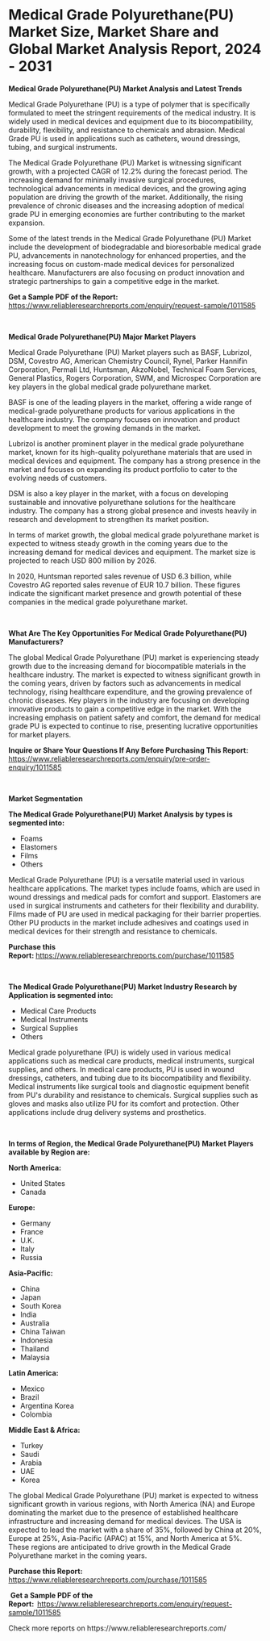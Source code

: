 <p><h1>Medical Grade Polyurethane(PU) Market Size, Market Share and Global Market Analysis Report, 2024 - 2031</h1></p><p><strong>Medical Grade Polyurethane(PU) Market Analysis and Latest Trends</strong></p>
<p><p>Medical Grade Polyurethane (PU) is a type of polymer that is specifically formulated to meet the stringent requirements of the medical industry. It is widely used in medical devices and equipment due to its biocompatibility, durability, flexibility, and resistance to chemicals and abrasion. Medical Grade PU is used in applications such as catheters, wound dressings, tubing, and surgical instruments.</p><p>The Medical Grade Polyurethane (PU) Market is witnessing significant growth, with a projected CAGR of 12.2% during the forecast period. The increasing demand for minimally invasive surgical procedures, technological advancements in medical devices, and the growing aging population are driving the growth of the market. Additionally, the rising prevalence of chronic diseases and the increasing adoption of medical grade PU in emerging economies are further contributing to the market expansion.</p><p>Some of the latest trends in the Medical Grade Polyurethane (PU) Market include the development of biodegradable and bioresorbable medical grade PU, advancements in nanotechnology for enhanced properties, and the increasing focus on custom-made medical devices for personalized healthcare. Manufacturers are also focusing on product innovation and strategic partnerships to gain a competitive edge in the market.</p></p>
<p><strong>Get a Sample PDF of the Report:&nbsp;</strong> <a href="https://www.reliableresearchreports.com/enquiry/request-sample/1011585">https://www.reliableresearchreports.com/enquiry/request-sample/1011585</a></p>
<p>&nbsp;</p>
<p><strong>Medical Grade Polyurethane(PU) Major Market Players</strong></p>
<p><p>Medical Grade Polyurethane (PU) Market players such as BASF, Lubrizol, DSM, Covestro AG, American Chemistry Council, Rynel, Parker Hannifin Corporation, Permali Ltd, Huntsman, AkzoNobel, Technical Foam Services, General Plastics, Rogers Corporation, SWM, and Microspec Corporation are key players in the global medical grade polyurethane market.</p><p>BASF is one of the leading players in the market, offering a wide range of medical-grade polyurethane products for various applications in the healthcare industry. The company focuses on innovation and product development to meet the growing demands in the market.</p><p>Lubrizol is another prominent player in the medical grade polyurethane market, known for its high-quality polyurethane materials that are used in medical devices and equipment. The company has a strong presence in the market and focuses on expanding its product portfolio to cater to the evolving needs of customers.</p><p>DSM is also a key player in the market, with a focus on developing sustainable and innovative polyurethane solutions for the healthcare industry. The company has a strong global presence and invests heavily in research and development to strengthen its market position.</p><p>In terms of market growth, the global medical grade polyurethane market is expected to witness steady growth in the coming years due to the increasing demand for medical devices and equipment. The market size is projected to reach USD 800 million by 2026.</p><p>In 2020, Huntsman reported sales revenue of USD 6.3 billion, while Covestro AG reported sales revenue of EUR 10.7 billion. These figures indicate the significant market presence and growth potential of these companies in the medical grade polyurethane market.</p></p>
<p>&nbsp;</p>
<p><strong>What Are The Key Opportunities For Medical Grade Polyurethane(PU) Manufacturers?</strong></p>
<p><p>The global Medical Grade Polyurethane (PU) market is experiencing steady growth due to the increasing demand for biocompatible materials in the healthcare industry. The market is expected to witness significant growth in the coming years, driven by factors such as advancements in medical technology, rising healthcare expenditure, and the growing prevalence of chronic diseases. Key players in the industry are focusing on developing innovative products to gain a competitive edge in the market. With the increasing emphasis on patient safety and comfort, the demand for medical grade PU is expected to continue to rise, presenting lucrative opportunities for market players.</p></p>
<p><strong>Inquire or Share Your Questions If Any Before Purchasing This Report:</strong> <a href="https://www.reliableresearchreports.com/enquiry/pre-order-enquiry/1011585">https://www.reliableresearchreports.com/enquiry/pre-order-enquiry/1011585</a></p>
<p>&nbsp;</p>
<p><strong>Market Segmentation</strong></p>
<p><strong>The Medical Grade Polyurethane(PU) Market Analysis by types is segmented into:</strong></p>
<p><ul><li>Foams</li><li>Elastomers</li><li>Films</li><li>Others</li></ul></p>
<p><p>Medical Grade Polyurethane (PU) is a versatile material used in various healthcare applications. The market types include foams, which are used in wound dressings and medical pads for comfort and support. Elastomers are used in surgical instruments and catheters for their flexibility and durability. Films made of PU are used in medical packaging for their barrier properties. Other PU products in the market include adhesives and coatings used in medical devices for their strength and resistance to chemicals.</p></p>
<p><strong>Purchase this Report:&nbsp;</strong><a href="https://www.reliableresearchreports.com/purchase/1011585">https://www.reliableresearchreports.com/purchase/1011585</a></p>
<p>&nbsp;</p>
<p><strong>The Medical Grade Polyurethane(PU) Market Industry Research by Application is segmented into:</strong></p>
<p><ul><li>Medical Care Products</li><li>Medical Instruments</li><li>Surgical Supplies</li><li>Others</li></ul></p>
<p><p>Medical grade polyurethane (PU) is widely used in various medical applications such as medical care products, medical instruments, surgical supplies, and others. In medical care products, PU is used in wound dressings, catheters, and tubing due to its biocompatibility and flexibility. Medical instruments like surgical tools and diagnostic equipment benefit from PU's durability and resistance to chemicals. Surgical supplies such as gloves and masks also utilize PU for its comfort and protection. Other applications include drug delivery systems and prosthetics.</p></p>
<p>&nbsp;</p>
<p><strong>In terms of Region, the Medical Grade Polyurethane(PU) Market Players available by Region are:</strong></p>
<p>
    <p> <strong> North America: </strong>
        <ul>
            <li>United States</li>
            <li>Canada</li>
        </ul>
        </p> 
    <p> <strong> Europe: </strong>
        <ul>
            <li>Germany</li>
            <li>France</li>
            <li>U.K.</li>
            <li>Italy</li>
            <li>Russia</li>
        </ul>
        </p> 
    <p> <strong> Asia-Pacific: </strong>
        <ul>
            <li>China</li>
            <li>Japan</li>
            <li>South Korea</li>
            <li>India</li>
            <li>Australia</li>
            <li>China Taiwan</li>
            <li>Indonesia</li>
            <li>Thailand</li>
            <li>Malaysia</li>
        </ul>
        </p> 
    <p> <strong> Latin America: </strong>
        <ul>
            <li>Mexico</li>
            <li>Brazil</li>
            <li>Argentina Korea</li>
            <li>Colombia</li>
        </ul>
        </p> 
    <p> <strong> Middle East & Africa: </strong>
        <ul>
            <li>Turkey</li>
            <li>Saudi</li>
            <li>Arabia</li>
            <li>UAE</li>
            <li>Korea</li>
        </ul>
    </p>
    </p>
<p><p>The global Medical Grade Polyurethane (PU) market is expected to witness significant growth in various regions, with North America (NA) and Europe dominating the market due to the presence of established healthcare infrastructure and increasing demand for medical devices. The USA is expected to lead the market with a share of 35%, followed by China at 20%, Europe at 25%, Asia-Pacific (APAC) at 15%, and North America at 5%. These regions are anticipated to drive growth in the Medical Grade Polyurethane market in the coming years.</p></p>
<p><strong>Purchase this Report: </strong><a href="https://www.reliableresearchreports.com/purchase/1011585">https://www.reliableresearchreports.com/purchase/1011585</a></p>
<p>&nbsp;<strong>Get a Sample PDF of the Report:&nbsp;&nbsp;</strong><a href="https://www.reliableresearchreports.com/enquiry/request-sample/1011585">https://www.reliableresearchreports.com/enquiry/request-sample/1011585</a></p>
<p><strong></strong></p>
<p>Check more reports on https://www.reliableresearchreports.com/</p>
